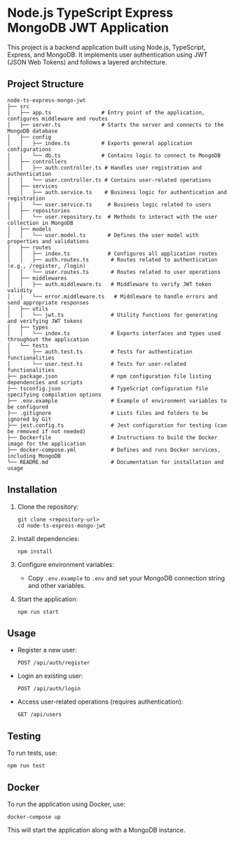 # Node.js TypeScript Express MongoDB JWT Application

This project is a backend application built using Node.js, TypeScript, Express, and MongoDB. It implements user authentication using JWT (JSON Web Tokens) and follows a layered architecture.

## Project Structure

```
node-ts-express-mongo-jwt
├── src
│   ├── app.ts                # Entry point of the application, configures middleware and routes
│   ├── server.ts             # Starts the server and connects to the MongoDB database
│   ├── config
│   │   ├── index.ts          # Exports general application configurations
│   │   └── db.ts             # Contains logic to connect to MongoDB
│   ├── controllers
│   │   ├── auth.controller.ts # Handles user registration and authentication
│   │   └── user.controller.ts # Contains user-related operations
│   ├── services
│   │   ├── auth.service.ts    # Business logic for authentication and registration
│   │   └── user.service.ts     # Business logic related to users
│   ├── repositories
│   │   └── user.repository.ts  # Methods to interact with the user collection in MongoDB
│   ├── models
│   │   └── user.model.ts       # Defines the user model with properties and validations
│   ├── routes
│   │   ├── index.ts            # Configures all application routes
│   │   ├── auth.routes.ts       # Routes related to authentication (e.g., /register, /login)
│   │   └── user.routes.ts       # Routes related to user operations
│   ├── middlewares
│   │   ├── auth.middleware.ts   # Middleware to verify JWT token validity
│   │   └── error.middleware.ts   # Middleware to handle errors and send appropriate responses
│   ├── utils
│   │   └── jwt.ts               # Utility functions for generating and verifying JWT tokens
│   ├── types
│   │   └── index.ts             # Exports interfaces and types used throughout the application
│   └── tests
│       ├── auth.test.ts         # Tests for authentication functionalities
│       └── user.test.ts         # Tests for user-related functionalities
├── package.json                 # npm configuration file listing dependencies and scripts
├── tsconfig.json                # TypeScript configuration file specifying compilation options
├── .env.example                 # Example of environment variables to be configured
├── .gitignore                   # Lists files and folders to be ignored by Git
├── jest.config.ts               # Jest configuration for testing (can be removed if not needed)
├── Dockerfile                   # Instructions to build the Docker image for the application
├── docker-compose.yml           # Defines and runs Docker services, including MongoDB
└── README.md                    # Documentation for installation and usage
```

## Installation

1. Clone the repository:
   ```
   git clone <repository-url>
   cd node-ts-express-mongo-jwt
   ```

2. Install dependencies:
   ```
   npm install
   ```

3. Configure environment variables:
   - Copy `.env.example` to `.env` and set your MongoDB connection string and other variables.

4. Start the application:
   ```
   npm run start
   ```

## Usage

- Register a new user:
  ```
  POST /api/auth/register
  ```

- Login an existing user:
  ```
  POST /api/auth/login
  ```

- Access user-related operations (requires authentication):
  ```
  GET /api/users
  ```

## Testing

To run tests, use:
```
npm run test
```

## Docker

To run the application using Docker, use:
```
docker-compose up
```

This will start the application along with a MongoDB instance.